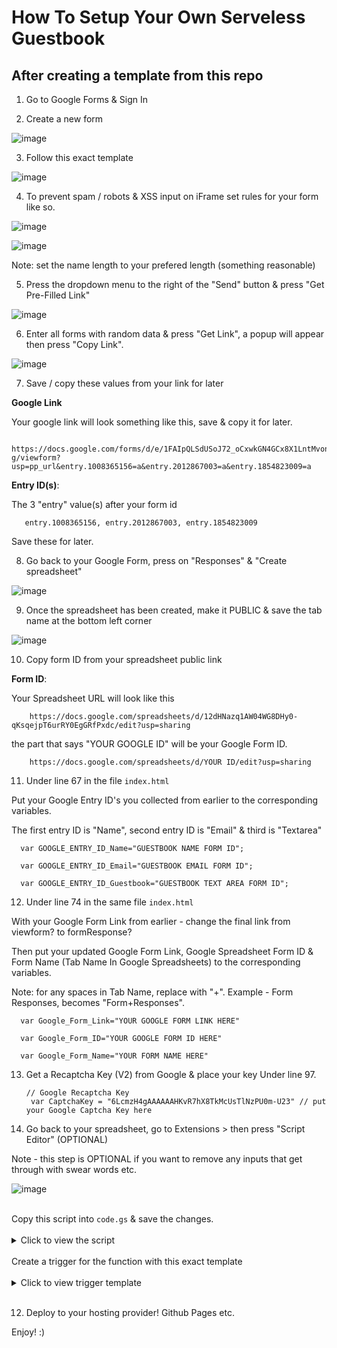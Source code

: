 # How To Setup Your Own Serveless Guestbook

## After creating a template from this repo

1. Go to Google Forms & Sign In

2. Create a new form 

![image](https://user-images.githubusercontent.com/86180097/174424881-808ae090-ad35-47ee-b2d3-03a310842288.png)

3. Follow this exact template

![image](https://user-images.githubusercontent.com/86180097/174424940-a297dc26-3b50-4483-aa91-d06ba92ede6e.png)


4. To prevent spam / robots & XSS input on iFrame set rules for your form like so. 

![image](https://user-images.githubusercontent.com/86180097/174516509-d4f5879c-0ec4-4d2d-a323-9249bb20d493.png)



![image](https://user-images.githubusercontent.com/86180097/174510199-1d136099-4c5b-483e-a42f-0b30b0aeed40.png)

Note: set the name length to your prefered length (something reasonable)

5. Press the dropdown menu to the right of the "Send" button & press "Get Pre-Filled Link"

![image](https://user-images.githubusercontent.com/86180097/174424976-4ad07d02-d8de-4efc-b315-368d0f554b2d.png)

6. Enter all forms with random data & press "Get Link", a popup will appear then press "Copy Link".

![image](https://user-images.githubusercontent.com/86180097/174425028-f3d0aafa-de2c-4951-9fa7-147e92fa5d1c.png)

7. Save / copy these values from your link for later

<b> Google Link</b>

Your google link will look something like this, save & copy it for later. 

       https://docs.google.com/forms/d/e/1FAIpQLSdUSoJ72_oCxwkGN4GCx8X1LntMvonrT1Gv0W8TwSWcf7no-g/viewform?usp=pp_url&entry.1008365156=a&entry.2012867003=a&entry.1854823009=a
       


<b>Entry ID(s)</b>:

The 3 "entry" value(s) after your form id

       entry.1008365156, entry.2012867003, entry.1854823009


Save these for later. 


8. Go back to your Google Form, press on "Responses" & "Create spreadsheet"

![image](https://user-images.githubusercontent.com/86180097/174425184-aff8d5ad-ec6d-4496-8194-715a3570177f.png)


9. Once the spreadsheet has been created, make it PUBLIC & save the tab name at the bottom left corner

![image](https://user-images.githubusercontent.com/86180097/174425225-79e9a095-d241-4dba-91d4-cee0997f1940.png)

10. Copy form ID from your spreadsheet public link


<b>Form ID</b>:

Your Spreadsheet URL will look like this

        https://docs.google.com/spreadsheets/d/12dHNazq1AW04WG8DHy0-qKsqejpT6urRY0EgGRfPxdc/edit?usp=sharing
      
the part that says "YOUR GOOGLE ID" will be your Google Form ID.  

        https://docs.google.com/spreadsheets/d/YOUR ID/edit?usp=sharing
       
     
          
11. Under line 67 in the file <code>index.html</code>
 
Put your Google Entry ID's you collected from earlier to the corresponding variables. 

The first entry ID is "Name", second entry ID is "Email" & third is "Textarea"

      var GOOGLE_ENTRY_ID_Name="GUESTBOOK NAME FORM ID"; 
		
      var GOOGLE_ENTRY_ID_Email="GUESTBOOK EMAIL FORM ID";		
		
      var GOOGLE_ENTRY_ID_Guestbook="GUESTBOOK TEXT AREA FORM ID";


12. Under line 74 in the same file <code>index.html</code>      

With your Google Form Link from earlier - change the final link from viewform? to formResponse?

Then put your updated Google Form Link, Google Spreadsheet Form ID & Form Name (Tab Name In Google Spreadsheets) to the corresponding variables. 

Note: for any spaces in Tab Name, replace with "+". Example - Form Responses, becomes "Form+Responses".  



      var Google_Form_Link="YOUR GOOGLE FORM LINK HERE"  
 	
	  var Google_Form_ID="YOUR GOOGLE FORM ID HERE"  
	 
	  var Google_Form_Name="YOUR FORM NAME HERE"  



13. Get a Recaptcha Key (V2) from Google & place your key Under line 97. 
 
 
        // Google Recaptcha Key 
      	 var CaptchaKey = "6LcmzH4gAAAAAAHKvR7hX8TkMcUsTlNzPU0m-U23" // put your Google Captcha Key here
	
	

11. Go back to your spreadsheet, go to Extensions > then press "Script Editor" (OPTIONAL)

Note - this step is OPTIONAL if you want to remove any inputs that get through with swear words etc.

![image](https://user-images.githubusercontent.com/86180097/174511021-8352e114-1872-4c38-879d-f4a99f05e865.png)

<br>
Copy this script into <code>code.gs</code> & save the changes.

<br>
<br>
<details>
	<summary> Click to view the script</summary> 

	
	
	
         function deleteMyRows() 
    {
     var delA=["2 girls 1 cup", "2g1c", "4r5e", "5h1t", "5hit", "a55", "a_s_s", "acrotomophilia", "alabama hot pocket", "alaskan pipeline", "anal", "anilingus", "anus", "apeshit", "ar5e", "arrse", "arse", "arsehole", "ass", "ass-fucker", "ass-hat", "ass-pirate", "assbag", "assbandit", "assbanger", "assbite", "assclown", "asscock", "asscracker", "asses", "assface", "assfucker", "assfukka", "assgoblin", "asshat", "asshead", "asshole", "assholes", "asshopper", "assjacker", "asslick", "asslicker", "assmonkey", "assmunch", "assmuncher", "asspirate", "assshole", "asssucker", "asswad", "asswhole", "asswipe", "auto erotic", "autoerotic", "b!tch", "b00bs", "b17ch", "b1tch", "babeland", "baby batter", "baby juice", "ball gag", "ball gravy", "ball kicking", "ball licking", "ball sack", "ball sucking", "ballbag", "balls", "ballsack", "bampot", "bangbros", "bareback", "barely legal", "barenaked", "bastard", "bastardo", "bastinado", "bbw", "bdsm", "beaner", "beaners", "beastial", "beastiality", "beastility", "beaver cleaver", "beaver lips", "bellend", "bestial", "bestiality", "bi+ch", "biatch", "big black", "big breasts", "big knockers", "big tits", "bimbos", "birdlock", "bitch", "bitcher", "bitchers", "bitches", "bitchin", "bitching", "black cock", "blonde action", "blonde on blonde action", "bloody", "blow job", "blow your load", "blowjob", "blowjobs", "blue waffle", "blumpkin", "boiolas", "bollock", "bollocks", "bollok", "bollox", "bondage", "boner", "boob", "boobie", "boobs", "booobs", "boooobs", "booooobs", "booooooobs", "booty call", "breasts", "brown showers", "brunette action", "buceta", "bugger", "bukkake", "bulldyke", "bullet vibe", "bullshit", "bum", "bung hole", "bunghole", "bunny fucker", "busty", "butt", "butt-pirate", "buttcheeks", "butthole", "buttmunch", "buttplug", "c0ck", "c0cksucker", "camel toe", "camgirl", "camslut", "camwhore", "carpet muncher", "carpetmuncher", "cawk", "chinc", "chink", "choad", "chocolate rosebuds", "chode", "cipa", "circlejerk", "cl1t", "cleveland steamer", "clit", "clitface", "clitoris", "clits", "clover clamps", "clusterfuck", "cnut", "cock", "cock-sucker", "cockbite", "cockburger", "cockface", "cockhead", "cockjockey", "cockknoker", "cockmaster", "cockmongler", "cockmongruel", "cockmonkey", "cockmunch", "cockmuncher", "cocknose", "cocknugget", "cocks", "cockshit", "cocksmith", "cocksmoker", "cocksuck", "cocksuck", "cocksucked", "cocksucked", "cocksucker", "cocksucking", "cocksucks", "cocksuka", "cocksukka", "cok", "cokmuncher", "coksucka", "coochie", "coochy", "coon", "coons", "cooter", "coprolagnia", "coprophilia", "cornhole", "cox", "crap", "creampie", "cum", "cumbubble", "cumdumpster", "cumguzzler", "cumjockey", "cummer", "cumming", "cums", "cumshot", "cumslut", "cumtart", "cunilingus", "cunillingus", "cunnie", "cunnilingus", "cunt", "cuntface", "cunthole", "cuntlick", "cuntlick", "cuntlicker", "cuntlicker", "cuntlicking", "cuntlicking", "cuntrag", "cunts", "cyalis", "cyberfuc", "cyberfuck", "cyberfucked", "cyberfucker", "cyberfuckers", "cyberfucking", "d1ck", "dammit", "damn", "darkie", "date rape", "daterape", "deep throat", "deepthroat", "dendrophilia", "dick", "dickbag", "dickbeater", "dickface", "dickhead", "dickhole", "dickjuice", "dickmilk", "dickmonger", "dickslap", "dicksucker", "dickwad", "dickweasel", "dickweed", "dickwod", "dike", "dildo", "dildos", "dingleberries", "dingleberry", "dink", "dinks", "dipshit", "dirsa", "dirty pillows", "dirty sanchez", "dlck", "dog style", "dog-fucker", "doggie style", "doggiestyle", "doggin", "dogging", "doggy style", "doggystyle", "dolcett", "domination", "dominatrix", "dommes", "donkey punch", "donkeyribber", "doochbag", "dookie", "doosh", "double dong", "double penetration", "douche", "douchebag", "dp action", "dry hump", "duche", "dumbshit", "dumshit", "dvda", "dyke", "eat my ass", "ecchi", "ejaculate", "ejaculated", "ejaculates", "ejaculating", "ejaculatings", "ejaculation", "ejakulate", "erotic", "erotism", "escort", "eunuch", "f u c k", "f u c k e r", "f4nny", "f_u_c_k", "fag", "fagbag", "fagg", "fagging", "faggit", "faggitt", "faggot", "faggs", "fagot", "fagots", "fags", "fagtard", "fanny", "fannyflaps", "fannyfucker", "fanyy", "fart", "farted", "farting", "farty", "fatass", "fcuk", "fcuker", "fcuking", "fecal", "feck", "fecker", "felatio", "felch", "felching", "fellate", "fellatio", "feltch", "female squirting", "femdom", "figging", "fingerbang", "fingerfuck", "fingerfucked", "fingerfucker", "fingerfuckers", "fingerfucking", "fingerfucks", "fingering", "fistfuck", "fistfucked", "fistfucker", "fistfuckers", "fistfucking", "fistfuckings", "fistfucks", "fisting", "flamer", "flange", "fook", "fooker", "foot fetish", "footjob", "frotting", "fuck", "fuck buttons", "fucka", "fucked", "fucker", "fuckers", "fuckhead", "fuckheads", "fuckin", "fucking", "fuckings", "fuckingshitmotherfucker", "fuckme", "fucks", "fucktards", "fuckwhit", "fuckwit", "fudge packer", "fudgepacker", "fuk", "fuker", "fukker", "fukkin", "fuks", "fukwhit", "fukwit", "futanari", "fux", "fux0r", "g-spot", "gang bang", "gangbang", "gangbanged", "gangbanged", "gangbangs", "gay sex", "gayass", "gaybob", "gaydo", "gaylord", "gaysex", "gaytard", "gaywad", "genitals", "giant cock", "girl on", "girl on top", "girls gone wild", "goatcx", "goatse", "god damn", "god-dam", "god-damned", "goddamn", "goddamned", "gokkun", "golden shower", "goo girl", "gooch", "goodpoop", "gook", "goregasm", "gringo", "grope", "group sex", "guido", "guro", "hand job", "handjob", "hard core", "hardcore", "hardcoresex", "heeb", "hell", "hentai", "heshe", "ho", "hoar", "hoare", "hoe", "hoer", "homo", "homoerotic", "honkey", "honky", "hooker", "hore", "horniest", "horny", "hot carl", "hot chick", "hotsex", "how to kill", "how to murder", "huge fat", "humping", "incest", "intercourse", "jack off", "jack-off", "jackass", "jackoff", "jail bait", "jailbait", "jap", "jelly donut", "jerk off", "jerk-off", "jigaboo", "jiggaboo", "jiggerboo", "jism", "jiz", "jiz", "jizm", "jizm", "jizz", "juggs", "kawk", "kike", "kinbaku", "kinkster", "kinky", "kiunt", "knob", "knobbing", "knobead", "knobed", "knobend", "knobhead", "knobjocky", "knobjokey", "kock", "kondum", "kondums", "kooch", "kootch", "kum", "kumer", "kummer", "kumming", "kums", "kunilingus", "kunt", "kyke", "l3i+ch", "l3itch", "labia", "leather restraint", "leather straight jacket", "lemon party", "lesbo", "lezzie", "lmfao", "lolita", "lovemaking", "lust", "lusting", "m0f0", "m0fo", "m45terbate", "ma5terb8", "ma5terbate", "make me come", "male squirting", "masochist", "master-bate", "masterb8", "masterbat*", "masterbat3", "masterbate", "masterbation", "masterbations", "masturbate", "menage a trois", "milf", "minge", "missionary position", "mo-fo", "mof0", "mofo", "mothafuck", "mothafucka", "mothafuckas", "mothafuckaz", "mothafucked", "mothafucker", "mothafuckers", "mothafuckin", "mothafucking", "mothafuckings", "mothafucks", "mother fucker", "motherfuck", "motherfucked", "motherfucker", "motherfuckers", "motherfuckin", "motherfucking", "motherfuckings", "motherfuckka", "motherfucks", "mound of venus", "mr hands", "muff", "muff diver", "muffdiver", "muffdiving", "mutha", "muthafecker", "muthafuckker", "muther", "mutherfucker", "n1gga", "n1gger", "nambla", "nawashi", "nazi", "negro", "neonazi", "nig nog", "nigg3r", "nigg4h", "nigga", "niggah", "niggas", "niggaz", "nigger", "niggers", "niglet", "nimphomania", "nipple", "nipples", "nob", "nob jokey", "nobhead", "nobjocky", "nobjokey", "nsfw images", "nude", "nudity", "numbnuts", "nutsack", "nympho", "nymphomania", "octopussy", "omorashi", "one cup two girls", "one guy one jar", "orgasim", "orgasim", "orgasims", "orgasm", "orgasms", "orgy", "p0rn", "paedophile", "paki", "panooch", "panties", "panty", "pawn", "pecker", "peckerhead", "pedobear", "pedophile", "pegging", "penis", "penisfucker", "phone sex", "phonesex", "phuck", "phuk", "phuked", "phuking", "phukked", "phukking", "phuks", "phuq", "piece of shit", "pigfucker", "pimpis", "pis", "pises", "pisin", "pising", "pisof", "piss", "piss pig", "pissed", "pisser", "pissers", "pisses", "pissflap", "pissflaps", "pissin", "pissin", "pissing", "pissoff", "pissoff", "pisspig", "playboy", "pleasure chest", "pole smoker", "polesmoker", "pollock", "ponyplay", "poo", "poof", "poon", "poonani", "poonany", "poontang", "poop", "poop chute", "poopchute", "porn", "porno", "pornography", "pornos", "prick", "pricks", "prince albert piercing", "pron", "pthc", "pube", "pubes", "punanny", "punany", "punta", "pusies", "pusse", "pussi", "pussies", "pussy", "pussylicking", "pussys", "pusy", "puto", "queaf", "queef", "queerbait", "queerhole", "quim", "raghead", "raging boner", "rape", "raping", "rapist", "rectum", "renob", "retard", "reverse cowgirl", "rimjaw", "rimjob", "rimming", "rosy palm", "rosy palm and her 5 sisters", "ruski", "rusty trombone", "s hit", "s&m", "s.o.b.", "s_h_i_t", "sadism", "sadist", "santorum", "scat", "schlong", "scissoring", "screwing", "scroat", "scrote", "scrotum", "semen", "sex", "sexo", "sexy", "sh!+", "sh!t", "sh1t", "shag", "shagger", "shaggin", "shagging", "shaved beaver", "shaved pussy", "shemale", "shi+", "shibari", "shit", "shit-ass", "shit-bag", "shit-bagger", "shit-brain", "shit-breath", "shit-cunt", "shit-dick", "shit-eating", "shit-face", "shit-faced", "shit-fit", "shit-head", "shit-heel", "shit-hole", "shit-house", "shit-load", "shit-pot", "shit-spitter", "shit-stain", "shitass", "shitbag", "shitbagger", "shitblimp", "shitbrain", "shitbreath", "shitcunt", "shitdick", "shite", "shiteating", "shited", "shitey", "shitface", "shitfaced", "shitfit", "shitfuck", "shitfull", "shithead", "shitheel", "shithole", "shithouse", "shiting", "shitings", "shitload", "shitpot", "shits", "shitspitter", "shitstain", "shitted", "shitter", "shitters", "shittiest", "shitting", "shittings", "shitty", "shitty", "shity", "shiz", "shiznit", "shota", "shrimping", "skank", "skeet", "slanteye", "slut", "slutbag", "sluts", "smeg", "smegma", "smut", "snatch", "snowballing", "sodomize", "sodomy", "son-of-a-bitch", "spac", "spic", "spick", "splooge", "splooge moose", "spooge", "spread legs", "spunk", "strap on", "strapon", "strappado", "strip club", "style doggy", "suck", "sucks", "suicide girls", "sultry women", "swastika", "swinger", "t1tt1e5", "t1tties", "tainted love", "tard", "taste my", "tea bagging", "teets", "teez", "testical", "testicle", "threesome", "throating", "thundercunt", "tied up", "tight white", "tit", "titfuck", "tits", "titt", "tittie5", "tittiefucker", "titties", "titty", "tittyfuck", "tittywank", "titwank", "tongue in a", "topless", "tosser", "towelhead", "tranny", "tribadism", "tub girl", "tubgirl", "turd", "tushy", "tw4t", "twat", "twathead", "twatlips", "twatty", "twink", "twinkie", "two girls one cup", "twunt", "twunter", "undressing", "upskirt", "urethra play", "urophilia", "v14gra", "v1gra", "va-j-j", "vag", "vagina", "venus mound", "viagra", "vibrator", "violet wand", "vjayjay", "vorarephilia", "voyeur", "vulva", "w00se", "wang", "wank", "wanker", "wanky", "wet dream", "wetback", "white power", "whoar", "whore", "willies", "willy", "wrapping men", "wrinkled starfish", "xrated", "xx", "xxx", "yaoi", "yellow showers", "yiffy", "zoophilia", "🖕"];
     var sht = SpreadsheetApp.getActiveSheet();
     var rng = sht.getDataRange();
     var values = rng.getValues();
     for (var i = values.length-1; i > -1; i--) 
     {
       for(var j=0;j<values[i].length;j++)
       {
         for(var k=0;k<delA.length;k++)
         {
           var lcval=String(values[i][j]).toLowerCase();
           var lcdel=String(delA[k]).toLowerCase();
           if(lcval.indexOf(lcdel)>-1)
           {
             sht.deleteRow(i + 1);
             break;
           }
         }
       }
     }
    }
    

				 
</details>  	
<br>
Create a trigger for the function with this exact template

<br>
<br>
<details>
	<summary> Click to view trigger template</summary>
	
![image](https://user-images.githubusercontent.com/86180097/174510822-556a721f-6f0b-44a2-9df7-3b8335bb03fb.png)


	
<br>

</details>
	
<br>

12. Deploy to your hosting provider! Github Pages etc. 

Enjoy! :) 


